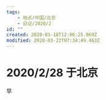 ```yaml
---
tags:
    - 地点/中国/北京
    - 日记/2020/2
id: ""
created: 2020-03-18T12:06:25.069Z
modified: 2020-03-22T07:34:49.463Z
---
```


# 2020/2/28 于北京

<!-- @timer "date":"Fri Feb 28 2020 09:35:42 GMT+0800 (CST)" -->

早
